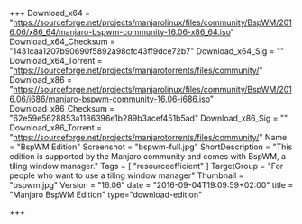 +++
Download_x64 = "https://sourceforge.net/projects/manjarolinux/files/community/BspWM/2016.06/x86_64/manjaro-bspwm-community-16.06-x86_64.iso"
Download_x64_Checksum = "1431caa1207b90690f5892a98cfc43ff9dce72b7"
Download_x64_Sig = ""
Download_x64_Torrent = "https://sourceforge.net/projects/manjarotorrents/files/community/"
Download_x86 = "https://sourceforge.net/projects/manjarolinux/files/community/BspWM/2016.06/i686/manjaro-bspwm-community-16.06-i686.iso"
Download_x86_Checksum = "62e59e5628853a1186396e1b289b3acef451b5ad"
Download_x86_Sig = ""
Download_x86_Torrent = "https://sourceforge.net/projects/manjarotorrents/files/community/"
Name = "BspWM Edition"
Screenshot = "bspwm-full.jpg"
ShortDescription = "This edition is supported by the Manjaro community and comes with BspWM, a tiling window manager."
Tags = [ "resourceefficient" ]
TargetGroup = "For people who want to use a tiling window manager"
Thumbnail = "bspwm.jpg"
Version = "16.06"
date = "2016-09-04T19:09:59+02:00"
title = "Manjaro BspWM Edition"
type="download-edition"

+++

